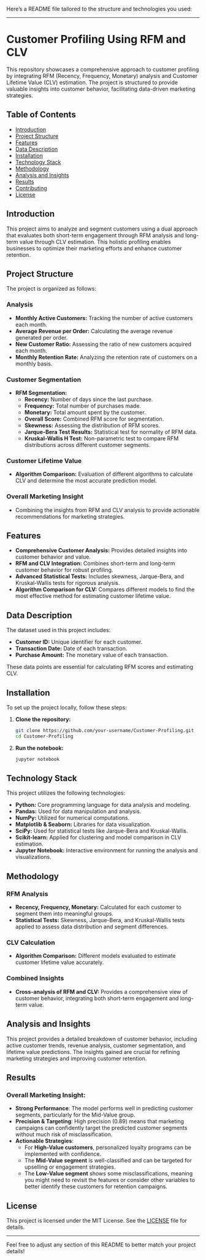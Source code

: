Here’s a README file tailored to the structure and technologies you used:

---

# Customer Profiling Using RFM and CLV

This repository showcases a comprehensive approach to customer profiling by integrating RFM (Recency, Frequency, Monetary) analysis and Customer Lifetime Value (CLV) estimation. The project is structured to provide valuable insights into customer behavior, facilitating data-driven marketing strategies.

## Table of Contents
- [Introduction](#introduction)
- [Project Structure](#project-structure)
- [Features](#features)
- [Data Description](#data-description)
- [Installation](#installation)
- [Technology Stack](#technology-stack)
- [Methodology](#methodology)
- [Analysis and Insights](#analysis-and-insights)
- [Results](#results)
- [Contributing](#contributing)
- [License](#license)

## Introduction
This project aims to analyze and segment customers using a dual approach that evaluates both short-term engagement through RFM analysis and long-term value through CLV estimation. This holistic profiling enables businesses to optimize their marketing efforts and enhance customer retention.

## Project Structure
The project is organized as follows:

### Analysis
- **Monthly Active Customers:** Tracking the number of active customers each month.
- **Average Revenue per Order:** Calculating the average revenue generated per order.
- **New Customer Ratio:** Assessing the ratio of new customers acquired each month.
- **Monthly Retention Rate:** Analyzing the retention rate of customers on a monthly basis.

### Customer Segmentation
- **RFM Segmentation:**
  - **Recency:** Number of days since the last purchase.
  - **Frequency:** Total number of purchases made.
  - **Monetary:** Total amount spent by the customer.
  - **Overall Score:** Combined RFM score for segmentation.
  - **Skewness:** Assessing the distribution of RFM scores.
  - **Jarque-Bera Test Results:** Statistical test for normality of RFM data.
  - **Kruskal-Wallis H Test:** Non-parametric test to compare RFM distributions across different customer segments.

### Customer Lifetime Value
- **Algorithm Comparison:** Evaluation of different algorithms to calculate CLV and determine the most accurate prediction model.

### Overall Marketing Insight
- Combining the insights from RFM and CLV analysis to provide actionable recommendations for marketing strategies.

## Features
- **Comprehensive Customer Analysis:** Provides detailed insights into customer behavior and value.
- **RFM and CLV Integration:** Combines short-term and long-term customer behavior for robust profiling.
- **Advanced Statistical Tests:** Includes skewness, Jarque-Bera, and Kruskal-Wallis tests for rigorous analysis.
- **Algorithm Comparison for CLV:** Compares different models to find the most effective method for estimating customer lifetime value.

## Data Description
The dataset used in this project includes:
- **Customer ID:** Unique identifier for each customer.
- **Transaction Date:** Date of each transaction.
- **Purchase Amount:** The monetary value of each transaction.

These data points are essential for calculating RFM scores and estimating CLV.

## Installation
To set up the project locally, follow these steps:

1. **Clone the repository:**
   ```bash
   git clone https://github.com/your-username/Customer-Profiling.git
   cd Customer-Profiling
   ```

3. **Run the notebook:**
   ```bash
   jupyter notebook
   ```

## Technology Stack
This project utilizes the following technologies:
- **Python:** Core programming language for data analysis and modeling.
- **Pandas:** Used for data manipulation and analysis.
- **NumPy:** Utilized for numerical computations.
- **Matplotlib & Seaborn:** Libraries for data visualization.
- **SciPy:** Used for statistical tests like Jarque-Bera and Kruskal-Wallis.
- **Scikit-learn:** Applied for clustering and model comparison in CLV estimation.
- **Jupyter Notebook:** Interactive environment for running the analysis and visualizations.

## Methodology
### RFM Analysis
- **Recency, Frequency, Monetary:** Calculated for each customer to segment them into meaningful groups.
- **Statistical Tests:** Skewness, Jarque-Bera, and Kruskal-Wallis tests applied to assess data distribution and segment differences.

### CLV Calculation
- **Algorithm Comparison:** Different models evaluated to estimate customer lifetime value accurately.

### Combined Insights
- **Cross-analysis of RFM and CLV:** Provides a comprehensive view of customer behavior, integrating both short-term engagement and long-term value.

## Analysis and Insights
This project provides a detailed breakdown of customer behavior, including active customer trends, revenue analysis, customer segmentation, and lifetime value predictions. The insights gained are crucial for refining marketing strategies and improving customer retention.

## Results
### Overall Marketing Insight:
- **Strong Performance**: The model performs well in predicting customer segments, particularly for the Mid-Value group.
- **Precision & Targeting**: High precision (0.89) means that marketing campaigns can confidently target the predicted customer segments without much risk of misclassification.
- **Actionable Strategies**:
  - For **High-Value customers**, personalized loyalty programs can be implemented with confidence.
  - The **Mid-Value segment** is well-classified and can be targeted for upselling or engagement strategies.
  - The **Low-Value segment** shows some misclassifications, meaning you might need to revisit the features or consider other variables to better identify these customers for retention campaigns.
## License
This project is licensed under the MIT License. See the [LICENSE](LICENSE) file for details.

---

Feel free to adjust any section of this README to better match your project details!
